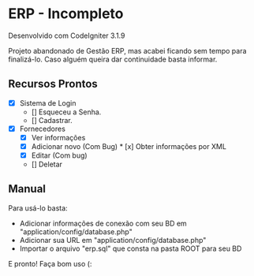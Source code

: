# ERP - Incompleto
Desenvolvido com CodeIgniter 3.1.9

Projeto abandonado de Gestão ERP, mas acabei ficando sem tempo para finalizá-lo.
Caso alguém queira dar continuidade basta informar.


## Recursos Prontos

* [x] Sistema de Login
    * [] Esqueceu a Senha.
    * [] Cadastrar.
* [x] Fornecedores
  * [x] Ver informações
  * [x] Adicionar novo (Com Bug)
        * [x] Obter informações por XML
  * [x] Editar (Com bug)
  * [] Deletar

## Manual
Para usá-lo basta: 
- Adicionar informações de conexão com seu BD em "application/config/database.php"
- Adicionar sua URL em "application/config/database.php"
- Importar o arquivo "erp.sql" que consta na pasta ROOT para seu BD

E pronto! Faça bom uso (:
